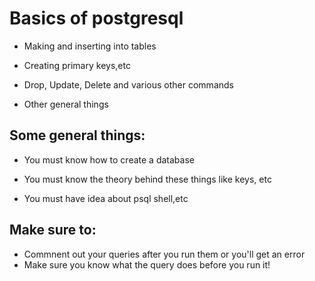
# Basics of postgresql

- Making and inserting into tables

- Creating primary keys,etc

- Drop, Update, Delete and various other commands

- Other general things


## Some general things:
 - You must know how to create a database

 - You must know the theory behind these things like keys, etc

- You must have idea about psql shell,etc

## Make sure to:

- Commnent out your queries after you run them or you'll get an error
- Make sure you know what the query does before you run it!
